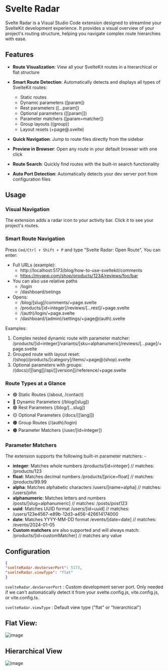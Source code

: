 
# Svelte Radar

Svelte Radar is a Visual Studio Code extension designed to streamline your SvelteKit development experience. It provides a visual overview of your project's routing structure, helping you navigate complex route hierarchies with ease.

## Features

- **Route Visualization**: View all your SvelteKit routes in a hierarchical or flat structure
- **Smart Route Detection**: Automatically detects and displays all types of SvelteKit routes:
  - Static routes
  - Dynamic parameters ([param])
  - Rest parameters ([...param])
  - Optional parameters ([[param]])
  - Parameter matchers ([param=matcher])
  - Group layouts ((group))
  - Layout resets (+page@.svelte)
  
- **Quick Navigation**: Jump to route files directly from the sidebar
- **Preview in Browser**: Open any route in your default browser with one click
- **Route Search**: Quickly find routes with the built-in search functionality
- **Auto Port Detection**: Automatically detects your dev server port from configuration files

## Usage

### Visual Navigation

The extension adds a radar icon to your activity bar. Click it to see your project's routes.

### Smart Route Navigation

Press `Cmd/Ctrl + Shift + P` and type "Svelte Radar: Open Route", You can enter:

 - Full URLs (example):
	 - http://localhost:5173/blog/how-to-use-sveltekit/comments
	 - https://myapp.com/shop/products/1234/reviews/foo/bar
 - You can also use relative paths
	 - /login 
	 - /dashboard/setings
 - Opens:
	 - /blog/[slug]/comments/+page.svelte
	  - /products/[id=integer]/reviews/[...rest]/+page.svelte
	  - /(auth)/login/+page.svelte
	  - /dashboard/(admin)/settings/+page@(auth).svelte

Examples:

1. Complex nested dynamic route with parameter matcher:
/products/[id=integer]/variants/[sku=alphanumeric]/reviews/[...page]/+page.svelte
2. Grouped route with layout reset:
/(shop)/products/[category]/items/+page@(shop).svelte
3. Optional parameters with groups:
/(docs)/[[lang]]/api/[[version]]/reference/+page.svelte

### Route Types at a Glance

- 🟢 Static Routes (/about, /contact)
- 🔵 Dynamic Parameters (/blog/[slug])
- 🟣 Rest Parameters (/blog/[...slug])
- 🟡 Optional Parameters (/docs/[[lang]])
- 🟠 Group Routes (/(auth)/login)
- 🟤 Parameter Matchers (/user/[id=integer])

### Parameter Matchers
 The extension supports the following built-in parameter matchers: - 
 - **integer**: Matches whole numbers
 /products/[id=integer] // matches: /products/123
 - **float**: Matches decimal numbers
 /products/[price=float] // matches: /products/99.99
 - **alpha**: Matches alphabetic characters
/users/[name=alpha] // matches: /users/john
- **alphanumeric**: Matches letters and numbers
/posts/[slug=alphanumeric] // matches: /posts/post123
- **uuid**: Matches UUID format
/users/[id=uuid] // matches: /users/123e4567-e89b-12d3-a456-426614174000
- **date**: Matches YYYY-MM-DD format
/events/[date=date] // matches: /events/2024-01-05
- **Custom matchers** are also supported and will always match:
/products/[id=customMatcher] // matches any value
 
 

## Configuration

```json
{
"svelteRadar.devServerPort": 5173,
"svelteRadar.viewType": "flat"
}
```
`svelteRadar.devServerPort` : Custom development server port. Only needed if we can't automatically detect it from your svelte.config.js, vite.config.js, or vite.config.ts.

`svelteRadar.viewType` : Default view type ("flat" or "hierarchical")

## Flat View:

![image](https://github.com/user-attachments/assets/937ee134-2ee1-4be4-9dd8-77b97eed1f3f)

## Hierarchical View

![image](https://github.com/user-attachments/assets/64d36548-9af6-4ca5-a5f1-04f58e5b83f9)

